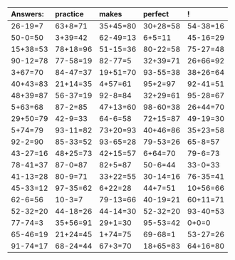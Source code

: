 | Answers: | practice | makes | perfect | ! |
| :--- | :--- | :--- | :--- | :--- |
| 26-19=7 | 63+8=71 | 35+45=80 | 30+28=58 | 54-38=16 | 
| 50-0=50 | 3+39=42 | 62-49=13 | 6+5=11 | 45-16=29 | 
| 15+38=53 | 78+18=96 | 51-15=36 | 80-22=58 | 75-27=48 | 
| 90-12=78 | 77-58=19 | 82-77=5 | 32+39=71 | 26+66=92 | 
| 3+67=70 | 84-47=37 | 19+51=70 | 93-55=38 | 38+26=64 | 
| 40+43=83 | 21+14=35 | 4+57=61 | 95+2=97 | 92-41=51 | 
| 48+39=87 | 56-37=19 | 92-8=84 | 32+29=61 | 95-28=67 | 
| 5+63=68 | 87-2=85 | 47+13=60 | 98-60=38 | 26+44=70 | 
| 29+50=79 | 42-9=33 | 64-6=58 | 72+15=87 | 49-19=30 | 
| 5+74=79 | 93-11=82 | 73+20=93 | 40+46=86 | 35+23=58 | 
| 92-2=90 | 85-33=52 | 93-65=28 | 79-53=26 | 65-8=57 | 
| 43-27=16 | 48+25=73 | 42+15=57 | 6+64=70 | 79-6=73 | 
| 78-41=37 | 87-0=87 | 82+5=87 | 50-6=44 | 33-0=33 | 
| 41-13=28 | 80-9=71 | 33+22=55 | 30-14=16 | 76-35=41 | 
| 45-33=12 | 97-35=62 | 6+22=28 | 44+7=51 | 10+56=66 | 
| 62-6=56 | 10-3=7 | 79-13=66 | 40-19=21 | 60+11=71 | 
| 52-32=20 | 44-18=26 | 44-14=30 | 52-32=20 | 93-40=53 | 
| 77-74=3 | 35+56=91 | 29+1=30 | 95-53=42 | 0+0=0 | 
| 65-46=19 | 21+24=45 | 1+74=75 | 69-68=1 | 53-27=26 | 
| 91-74=17 | 68-24=44 | 67+3=70 | 18+65=83 | 64+16=80 | 
